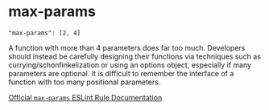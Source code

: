 # max-params

    "max-params": [2, 4]

A function with more than 4 parameters does far too much. Developers should
instead be carefully designing their functions via techniques such as
currying/schonfinkelization or using an options object, especially if many
parameters are optional. It is difficult to remember the interface of a
function with too many positional parameters.

[Official `max-params` ESLint Rule Documentation][max-params-docs]

[max-params-docs]: https://github.com/eslint/eslint/blob/master/docs/rules/max-params.md
